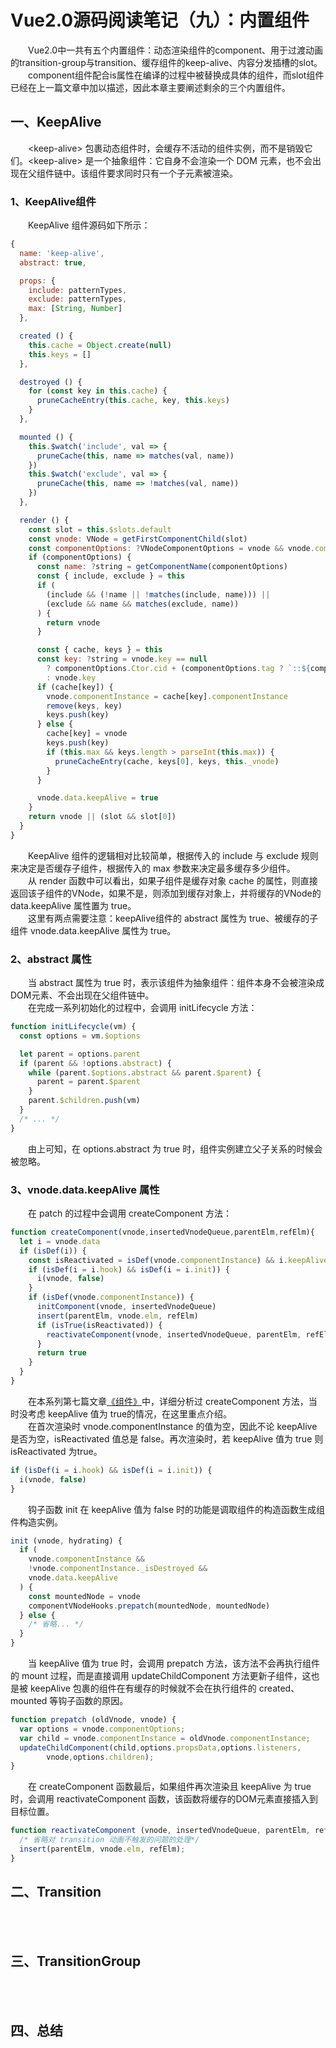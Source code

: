 # Vue2.0源码阅读笔记（九）：内置组件
&emsp;&emsp;Vue2.0中一共有五个内置组件：动态渲染组件的component、用于过渡动画的transition-group与transition、缓存组件的keep-alive、内容分发插槽的slot。<br/>
&emsp;&emsp;component组件配合is属性在编译的过程中被替换成具体的组件，而slot组件已经在上一篇文章中加以描述，因此本章主要阐述剩余的三个内置组件。<br/>
## 一、KeepAlive
&emsp;&emsp;\<keep-alive\> 包裹动态组件时，会缓存不活动的组件实例，而不是销毁它们。\<keep-alive\> 是一个抽象组件：它自身不会渲染一个 DOM 元素，也不会出现在父组件链中。该组件要求同时只有一个子元素被渲染。
### 1、KeepAlive组件
&emsp;&emsp;KeepAlive 组件源码如下所示：<br/>
```js
{
  name: 'keep-alive',
  abstract: true,

  props: {
    include: patternTypes,
    exclude: patternTypes,
    max: [String, Number]
  },

  created () {
    this.cache = Object.create(null)
    this.keys = []
  },

  destroyed () {
    for (const key in this.cache) {
      pruneCacheEntry(this.cache, key, this.keys)
    }
  },

  mounted () {
    this.$watch('include', val => {
      pruneCache(this, name => matches(val, name))
    })
    this.$watch('exclude', val => {
      pruneCache(this, name => !matches(val, name))
    })
  },

  render () {
    const slot = this.$slots.default
    const vnode: VNode = getFirstComponentChild(slot)
    const componentOptions: ?VNodeComponentOptions = vnode && vnode.componentOptions
    if (componentOptions) {
      const name: ?string = getComponentName(componentOptions)
      const { include, exclude } = this
      if (
        (include && (!name || !matches(include, name))) ||
        (exclude && name && matches(exclude, name))
      ) {
        return vnode
      }

      const { cache, keys } = this
      const key: ?string = vnode.key == null
        ? componentOptions.Ctor.cid + (componentOptions.tag ? `::${componentOptions.tag}` : '')
        : vnode.key
      if (cache[key]) {
        vnode.componentInstance = cache[key].componentInstance
        remove(keys, key)
        keys.push(key)
      } else {
        cache[key] = vnode
        keys.push(key)
        if (this.max && keys.length > parseInt(this.max)) {
          pruneCacheEntry(cache, keys[0], keys, this._vnode)
        }
      }

      vnode.data.keepAlive = true
    }
    return vnode || (slot && slot[0])
  }
}
```
&emsp;&emsp;KeepAlive 组件的逻辑相对比较简单，根据传入的 include 与 exclude 规则来决定是否缓存子组件，根据传入的 max 参数来决定最多缓存多少组件。<br/>
&emsp;&emsp;从 render 函数中可以看出，如果子组件是缓存对象 cache 的属性，则直接返回该子组件的VNode，如果不是，则添加到缓存对象上，并将缓存的VNode的 data.keepAlive 属性置为 true。<br/>
&emsp;&emsp;这里有两点需要注意：keepAlive组件的 abstract 属性为 true、被缓存的子组件 vnode.data.keepAlive 属性为 true。<br/>
### 2、abstract 属性
&emsp;&emsp;当 abstract 属性为 true 时，表示该组件为抽象组件：组件本身不会被渲染成DOM元素、不会出现在父组件链中。<br/>
&emsp;&emsp;在完成一系列初始化的过程中，会调用 initLifecycle 方法：<br/>
```js
function initLifecycle(vm) {
  const options = vm.$options

  let parent = options.parent
  if (parent && !options.abstract) {
    while (parent.$options.abstract && parent.$parent) {
      parent = parent.$parent
    }
    parent.$children.push(vm)
  }
  /* ... */
}
```
&emsp;&emsp;由上可知，在 options.abstract 为 true 时，组件实例建立父子关系的时候会被忽略。<br/>
### 3、vnode.data.keepAlive 属性
&emsp;&emsp;在 patch 的过程中会调用 createComponent 方法：<br/>
```js
function createComponent(vnode,insertedVnodeQueue,parentElm,refElm){
  let i = vnode.data
  if (isDef(i)) {
    const isReactivated = isDef(vnode.componentInstance) && i.keepAlive
    if (isDef(i = i.hook) && isDef(i = i.init)) {
      i(vnode, false)
    }
    if (isDef(vnode.componentInstance)) {
      initComponent(vnode, insertedVnodeQueue)
      insert(parentElm, vnode.elm, refElm)
      if (isTrue(isReactivated)) {
        reactivateComponent(vnode, insertedVnodeQueue, parentElm, refElm)
      }
      return true
    }
  }
}
```
&emsp;&emsp;在本系列第七篇文章[《组件》](https://juejin.im/post/5da42eb16fb9a04dfd267369#heading-14)中，详细分析过 createComponent 方法，当时没考虑 keepAlive 值为 true的情况，在这里重点介绍。<br/>
&emsp;&emsp;在首次渲染时 vnode.componentInstance 的值为空，因此不论 keepAlive 是否为空，isReactivated 值总是 false。再次渲染时，若 keepAlive 值为 true 则isReactivated 为true。<br/>
```js
if (isDef(i = i.hook) && isDef(i = i.init)) {
  i(vnode, false)
}
```
&emsp;&emsp;钩子函数 init 在 keepAlive 值为 false 时的功能是调取组件的构造函数生成组件构造实例。<br/>
```js
init (vnode, hydrating) {
  if (
    vnode.componentInstance &&
    !vnode.componentInstance._isDestroyed &&
    vnode.data.keepAlive
  ) {
    const mountedNode = vnode
    componentVNodeHooks.prepatch(mountedNode, mountedNode)
  } else {
    /* 省略... */
  }
}
```
&emsp;&emsp;当 keepAlive 值为 true 时，会调用 prepatch 方法，该方法不会再执行组件的 mount 过程，而是直接调用 updateChildComponent 方法更新子组件，这也是被 keepAlive 包裹的组件在有缓存的时候就不会在执行组件的 created、mounted 等钩子函数的原因。<br/>
```js
function prepatch (oldVnode, vnode) {
  var options = vnode.componentOptions;
  var child = vnode.componentInstance = oldVnode.componentInstance;
  updateChildComponent(child,options.propsData,options.listeners,
        vnode,options.children);
}
```
&emsp;&emsp;在 createComponent 函数最后，如果组件再次渲染且 keepAlive 为 true 时，会调用 reactivateComponent 函数，该函数将缓存的DOM元素直接插入到目标位置。<br/>
```js
function reactivateComponent (vnode, insertedVnodeQueue, parentElm, refElm) {
  /* 省略对 transition 动画不触发的问题的处理*/
  insert(parentElm, vnode.elm, refElm);
}
```
## 二、Transition
&emsp;&emsp;<br/>
&emsp;&emsp;<br/>
## 三、TransitionGroup
&emsp;&emsp;<br/>
&emsp;&emsp;<br/>
## 四、总结
&emsp;&emsp;<br/>
&emsp;&emsp;<br/>